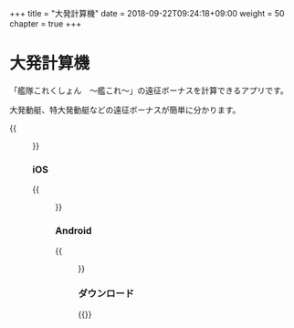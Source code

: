 +++
title = "大発計算機"
date = 2018-09-22T09:24:18+09:00
weight = 50
chapter = true
+++

# 大発計算機

「艦隊これくしょん　～艦これ～」の遠征ボーナスを計算できるアプリです。

大発動艇、特大発動艇などの遠征ボーナスが簡単に分かります。

{{<figure src="/images/daihatu/appicon.png">}}

### iOS

{{<figure src="/images/daihatu/ios_01.png" width="400px">}}

### Android

{{<figure src="/images/daihatu/android_01.png" width="400px">}}

### ダウンロード

{{<download-banner-daihatu>}}
